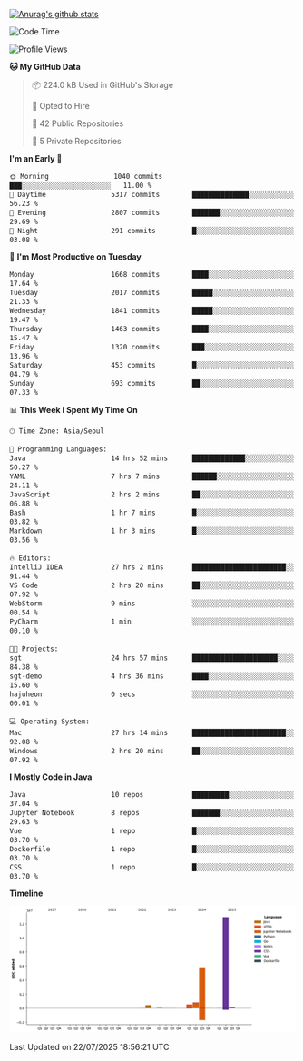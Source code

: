 [![Anurag's github stats](https://github-readme-stats.vercel.app/api?username=hajubal)](https://github.com/anuraghazra/github-readme-stats)

<!--START_SECTION:waka-->
![Code Time](http://img.shields.io/badge/Code%20Time-633%20hrs%208%20mins-blue)

![Profile Views](http://img.shields.io/badge/Profile%20Views-0-blue)

**🐱 My GitHub Data** 

> 📦 224.0 kB Used in GitHub's Storage 
 > 
> 💼 Opted to Hire
 > 
> 📜 42 Public Repositories 
 > 
> 🔑 5 Private Repositories 
 > 
**I'm an Early 🐤** 

```text
🌞 Morning                1040 commits        ███░░░░░░░░░░░░░░░░░░░░░░   11.00 % 
🌆 Daytime                5317 commits        ██████████████░░░░░░░░░░░   56.23 % 
🌃 Evening                2807 commits        ███████░░░░░░░░░░░░░░░░░░   29.69 % 
🌙 Night                  291 commits         █░░░░░░░░░░░░░░░░░░░░░░░░   03.08 % 
```
📅 **I'm Most Productive on Tuesday** 

```text
Monday                   1668 commits        ████░░░░░░░░░░░░░░░░░░░░░   17.64 % 
Tuesday                  2017 commits        █████░░░░░░░░░░░░░░░░░░░░   21.33 % 
Wednesday                1841 commits        █████░░░░░░░░░░░░░░░░░░░░   19.47 % 
Thursday                 1463 commits        ████░░░░░░░░░░░░░░░░░░░░░   15.47 % 
Friday                   1320 commits        ███░░░░░░░░░░░░░░░░░░░░░░   13.96 % 
Saturday                 453 commits         █░░░░░░░░░░░░░░░░░░░░░░░░   04.79 % 
Sunday                   693 commits         ██░░░░░░░░░░░░░░░░░░░░░░░   07.33 % 
```


📊 **This Week I Spent My Time On** 

```text
🕑︎ Time Zone: Asia/Seoul

💬 Programming Languages: 
Java                     14 hrs 52 mins      █████████████░░░░░░░░░░░░   50.27 % 
YAML                     7 hrs 7 mins        ██████░░░░░░░░░░░░░░░░░░░   24.11 % 
JavaScript               2 hrs 2 mins        ██░░░░░░░░░░░░░░░░░░░░░░░   06.88 % 
Bash                     1 hr 7 mins         █░░░░░░░░░░░░░░░░░░░░░░░░   03.82 % 
Markdown                 1 hr 3 mins         █░░░░░░░░░░░░░░░░░░░░░░░░   03.56 % 

🔥 Editors: 
IntelliJ IDEA            27 hrs 2 mins       ███████████████████████░░   91.44 % 
VS Code                  2 hrs 20 mins       ██░░░░░░░░░░░░░░░░░░░░░░░   07.92 % 
WebStorm                 9 mins              ░░░░░░░░░░░░░░░░░░░░░░░░░   00.54 % 
PyCharm                  1 min               ░░░░░░░░░░░░░░░░░░░░░░░░░   00.10 % 

🐱‍💻 Projects: 
sgt                      24 hrs 57 mins      █████████████████████░░░░   84.38 % 
sgt-demo                 4 hrs 36 mins       ████░░░░░░░░░░░░░░░░░░░░░   15.60 % 
hajuheon                 0 secs              ░░░░░░░░░░░░░░░░░░░░░░░░░   00.01 % 

💻 Operating System: 
Mac                      27 hrs 14 mins      ███████████████████████░░   92.08 % 
Windows                  2 hrs 20 mins       ██░░░░░░░░░░░░░░░░░░░░░░░   07.92 % 
```

**I Mostly Code in Java** 

```text
Java                     10 repos            █████████░░░░░░░░░░░░░░░░   37.04 % 
Jupyter Notebook         8 repos             ███████░░░░░░░░░░░░░░░░░░   29.63 % 
Vue                      1 repo              █░░░░░░░░░░░░░░░░░░░░░░░░   03.70 % 
Dockerfile               1 repo              █░░░░░░░░░░░░░░░░░░░░░░░░   03.70 % 
CSS                      1 repo              █░░░░░░░░░░░░░░░░░░░░░░░░   03.70 % 
```



**Timeline**

![Lines of Code chart](https://raw.githubusercontent.com/hajubal/hajubal/main/assets/bar_graph.png)


 Last Updated on 22/07/2025 18:56:21 UTC
<!--END_SECTION:waka-->